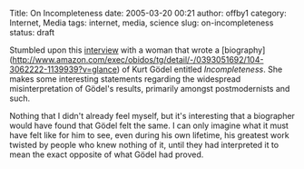 Title: On Incompleteness
date: 2005-03-20 00:21
author: offby1
category: Internet, Media
tags: internet, media, science
slug: on-incompleteness
status: draft

Stumbled upon this [interview](http://www.butterfliesandwheels.com/articleprint.php?num=116) with a woman that wrote a \[biography\](<http://www.amazon.com/exec/obidos/tg/detail/-/0393051692/104-3062222-1139939?v=glance>) of Kurt Gödel entitled _Incompleteness_. She makes some interesting statements regarding the widespread misinterpretation of Gödel's results, primarily amongst postmodernists and such.

Nothing that I didn't already feel myself, but it's interesting that a biographer would have found that Gödel felt the same. I can only imagine what it must have felt like for him to see, even during his own lifetime, his greatest work twisted by people who knew nothing of it, until they had interpreted it to mean the exact opposite of what Gödel had proved.
